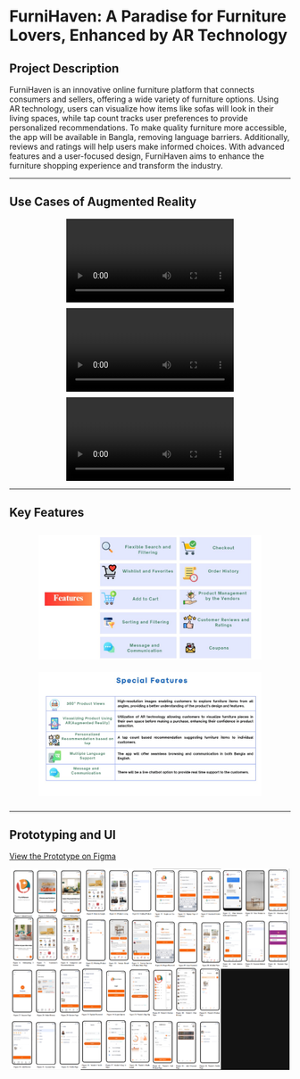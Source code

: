 # FurniHaven: A Paradise for Furniture Lovers, Enhanced by AR Technology

## Project Description

FurniHaven is an innovative online furniture platform that connects consumers and sellers, offering a wide variety of furniture options. Using AR technology, users can visualize how items like sofas will look in their living spaces, while tap count tracks user preferences to provide personalized recommendations. To make quality furniture more accessible, the app will be available in Bangla, removing language barriers. Additionally, reviews and ratings will help users make informed choices. With advanced features and a user-focused design, FurniHaven aims to enhance the furniture shopping experience and transform the industry.

---

## Use Cases of Augmented Reality

<div align="center" style="display: flex; justify-content: center; gap: 10px; flex-wrap: wrap;">
    <video src="chair.mp4" controls width="300px"></video>
    <video src="bookshelf.mp4" controls width="300px"></video>
    <video src="sofa.mp4" controls width="300px"></video>
</div>

---

## Key Features

<div align="center">
    <img src="feature.jpg" alt="Key Features" width="400px" style="margin: 10px;"/>
    <img src="special.jpg" alt="Special Features" width="400px" style="margin: 10px;"/>
</div>

---

## Prototyping and UI

[View the Prototype on Figma](https://www.figma.com/proto/f1HbF3ZdjlYymFspt2M9So/SDP-2?node-id=0-1&t=wzn36BP5AtwjMd6E-1)

<div align="center">
    <img src="furnihaven_ui.png" alt="FurniHaven UI" width="500px"/>
</div>
